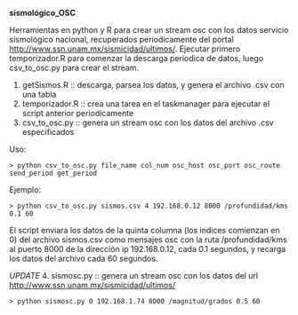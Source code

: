 **sismológico_OSC**

Herramientas en python y R para crear un stream osc con los datos servicio sismológico nacional, recuperados periodicamente del portal http://www.ssn.unam.mx/sismicidad/ultimos/.
Ejecutar primero temporizador.R para comenzar la descarga periodica de datos, luego csv_to_osc.py para crear el stream.

1. getSismos.R :: descarga, parsea los datos,  y genera el archivo .csv con una tabla
2. temporizador.R	:: crea una tarea en el taskmanager para ejecutar el script anterior periodicamente
3. csv_to_osc.py :: genera un stream osc con los datos del archivo .csv especificados
 
Uso:

    > python csv_to_osc.py file_name col_num osc_host osc_port osc_route send_period get_period
Ejemplo:

    > python csv_to_osc.py sismos.csv 4 192.168.0.12 8000 /profundidad/kms 0.1 60

El script enviara los datos de la quinta columna (los indices comienzan en 0) del archivo sismos.csv como mensajes osc con la ruta /profundidad/kms al puerto 8000 de la dirección ip 192.168.0.12, cada 0.1 segundos, y recarga los datos del archivo cada 60 segundos.


*UPDATE*
4. sismosc.py :: genera un stream osc con los datos del url http://www.ssn.unam.mx/sismicidad/ultimos/

    > python sismosc.py 0 192.168.1.74 8000 /magnitud/grados 0.5 60
  
